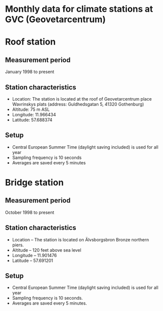 # Monthly data for climate stations at GVC (Geovetarcentrum)

# Roof station

## Measurement period 

January 1998 to present 


## Station characteristics 

- Location: The station is located at the roof of Geovetarcentrum place Wavrinskys plats (address: Guldhedsgatan 5, 41320 Gothenburg)
- Altitude: 75 m ASL 
- Longitude: 11.966434 
- Latitude: 57.688374 


## Setup 

- Central European Summer Time (daylight saving included) is used for all year
- Sampling frequency is 10 seconds
- Averages are saved every 5 minutes 


# Bridge station 

## Measurement period

October 1998 to present

## Station characteristics 
-  Location – The station is located on Älvsborgsbron Bronze northern piers.
-  Altitude – 120 feet above sea level
-  Longitude – 11.901476
-  Latitude – 57.691201

## Setup
- Central European Summer Time (daylight saving included) is used for all year
- Sampling frequency is 10 seconds.
- Averages are saved every 5 minutes.







